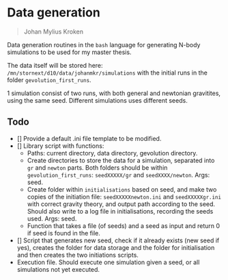 # Data generation

> Johan Mylius Kroken

Data generation routines in the `bash` language for generating N-body simulations to be used for my master thesis. 

The data itself will be stored here: `/mn/stornext/d10/data/johanmkr/simulations` with the initial runs in the folder `gevolution_first_runs`.

1 simulation consist of two runs, with both general and newtonian gravitites, using the same seed. Different simulations uses different seeds. 


## Todo
* [] Provide a default .ini file template to be modified.
* [] Library script with functions:
    * Paths: current directory, data directory, gevolution directory. 
    * Create directories to store the data for a simulation, separated into `gr` and `newton` parts. Both folders should be within `gevolution_first_runs`: `seedXXXXX/gr` and `seedXXXX/newton`. Args: seed.
    * Create folder within `initialisations` based on seed, and make two copies of the initiation file: `seedXXXXXnewton.ini` and `seedXXXXXgr.ini` with correct gravity theory, and output path according to the seed. Should also write to a log file in initialisations, recording the seeds used. Args: seed. 
    * Function that takes a file (of seeds) and a seed as input and return 0 if seed is found in the file. 
* [] Script that generates new seed, check if it already exists (new seed if yes), creates the folder for data storage and the folder for initialisation and then creates the two initiations scripts. 
* Execution file. Should execute one simulation given a seed, or all simulations not yet executed. 
